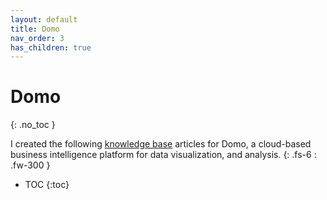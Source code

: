 ```yaml
---
layout: default
title: Domo
nav_order: 3
has_children: true
---
```


# Domo
{: .no_toc }

I created the following [knowledge base](https://domo-support.domo.com/s/knowledge-base/?language=en_US) articles for Domo, a cloud-based business intelligence platform for data visualization, and analysis.
{: .fs-6 : .fw-300 }

- TOC
{:toc}
